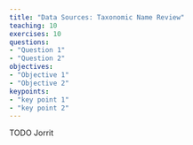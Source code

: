 ```yaml
---
title: "Data Sources: Taxonomic Name Review"
teaching: 10
exercises: 10
questions:
- "Question 1"
- "Question 2"
objectives:
- "Objective 1"
- "Objective 2"
keypoints:
- "key point 1"
- "key point 2"
---
```


TODO Jorrit
